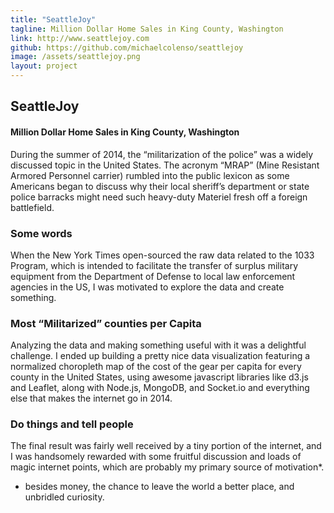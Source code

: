 ```yaml
---
title: "SeattleJoy"
tagline: Million Dollar Home Sales in King County, Washington
link: http://www.seattlejoy.com
github: https://github.com/michaelcolenso/seattlejoy
image: /assets/seattlejoy.png
layout: project
---
```

## SeattleJoy
#### Million Dollar Home Sales in King County, Washington

During the summer of 2014, the “militarization of the police” was a widely discussed topic in the United States. The acronym “MRAP” (Mine Resistant Armored Personnel carrier) rumbled into the public lexicon as some Americans began to discuss why their local sheriff’s department or state police barracks might need such heavy-duty Materiel fresh off a foreign battlefield.

### Some words

When the New York Times open-sourced the raw data related to the 1033 Program, which is intended to facilitate the transfer of surplus military equipment from the Department of Defense to local law enforcement agencies in the US, I was motivated to explore the data and create something.

### Most “Militarized” counties per Capita

Analyzing the data and making something useful with it was a delightful challenge. I ended up building a pretty nice data visualization featuring a normalized choropleth map of the cost of the gear per capita for every county in the United States, using awesome javascript libraries like d3.js and Leaflet, along with Node.js, MongoDB, and Socket.io and everything else that makes the internet go in 2014.

### Do things and tell people

The final result was fairly well received by a tiny portion of the internet, and I was handsomely rewarded with some fruitful discussion and loads of magic internet points, which are probably my primary source of motivation*.

* besides money, the chance to leave the world a better place, and unbridled curiosity.
